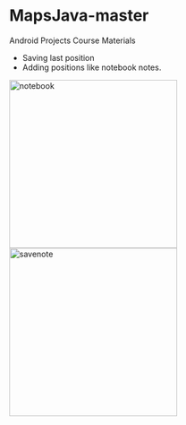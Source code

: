 # MapsJava-master
 Android Projects Course Materials
 
 - Saving last position
 - Adding positions like notebook notes.
 
 
<img src="https://user-images.githubusercontent.com/88238748/160485147-41987b4a-039d-4f6c-a75f-0072a03193cd.png" alt="notebook" style="width:300px;"/>

<img src="https://user-images.githubusercontent.com/88238748/160485273-b2a7e9a1-2e2f-4cae-8f54-a8bbd129e560.png" alt="savenote" style="width:300px;"/>

